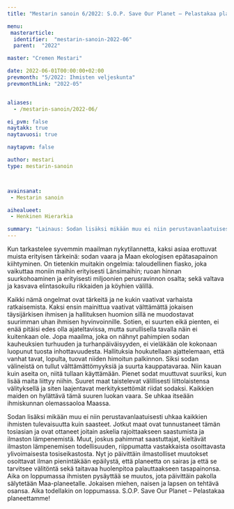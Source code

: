 ```yaml
---
title: "Mestarin sanoin 6/2022: S.O.P. Save Our Planet – Pelastakaa planeettamme!"

menu:
 masterarticle:
  identifier:  "mestarin-sanoin-2022-06"
  parent:  "2022"

master: "Cremen Mestari"

date: 2022-06-01T00:00:00+02:00
prevmonth: "5/2022: Ihmisten veljeskunta"
prevmonthLink: "2022-05"


aliases:
  - /mestarin-sanoin/2022-06/

ei_pvm: false
naytakk: true
naytavuosi: true

naytapvm: false

author: mestari
type: mestarin-sanoin



avainsanat:
 - Mestarin sanoin

aihealueet:
 - Henkinen Hierarkia

summary: "Lainaus: Sodan lisäksi mikään muu ei niin perustavanlaatuisesti uhkaa kaikkien ihmisten tulevaisuutta kuin saasteet. Jotkut maat ovat tunnustaneet tämän tosiasian ja ovat ottaneet joitain askelia rajoittaakseen saastumista ja ilmaston lämpenemistä. Muut, joskus pahimmat saastuttajat, kieltävät ilmaston lämpenemisen todellisuuden, riippumatta vastakkaista osoittavasta ylivoimaisesta tosiseikastosta."
---
```

Kun tarkastelee syvemmin maailman nykytilannetta, kaksi asiaa erottuvat muista erityisen tärkeinä: sodan vaara ja Maan ekologisen epätasapainon kiihtyminen. On tietenkin muitakin ongelmia: taloudellinen fiasko, joka vaikuttaa moniin maihin erityisesti Länsimaihin; ruoan hinnan suurkohoaminen ja erityisesti miljoonien perusravinnon osalta; sekä valtava ja kasvava elintasokuilu rikkaiden ja köyhien välillä.

Kaikki nämä ongelmat ovat tärkeitä ja ne kukin vaativat varhaista ratkaisemista. Kaksi ensin mainittua vaativat välttämättä jokaisen täysijärkisen ihmisen ja hallituksen huomion sillä ne muodostavat suurimman uhan ihmisen hyvinvoinnille. Sotien, ei suurten eikä pienten, ei enää pitäisi edes olla ajateltavissa, mutta surullisella tavalla näin ei kuitenkaan ole. Jopa maailma, joka on nähnyt pahimpien sodan kauheuksien turhuuden ja turhanpäiväisyyden, ei vieläkään ole kokonaan luopunut tuosta inhottavuudesta. Hallituksia houkutellaan ajattelemaan, että vanhat tavat, lopulta, tuovat niiden himoitun palkinnon. Siksi sodan välineistä on tullut välttämättömyyksiä ja suurta kauppatavaraa. Niin kauan kuin aseita on, niitä tullaan käyttämään. Pienet sodat muuttuvat suuriksi, kun lisää maita liittyy niihin. Suuret maat taistelevat välillisesti liittolaistensa välityksellä ja siten laajentavat merkityksettömät riidat sodaksi. Kaikkien maiden on hylättävä tämä suuren luokan vaara. Se uhkaa itseään ihmiskunnan olemassaoloa Maassa.

Sodan lisäksi mikään muu ei niin perustavanlaatuisesti uhkaa kaikkien ihmisten tulevaisuutta kuin saasteet. Jotkut maat ovat tunnustaneet tämän tosiasian ja ovat ottaneet joitain askelia rajoittaakseen saastumista ja ilmaston lämpenemistä. Muut, joskus pahimmat saastuttajat, kieltävät ilmaston lämpenemisen todellisuuden, riippumatta vastakkaista osoittavasta ylivoimaisesta tosiseikastosta. Nyt jo päivittäin ilmastolliset muutokset osoittavat ilman pienintäkään epäilystä, että planeetta on sairas ja että se tarvitsee välitöntä sekä taitavaa huolenpitoa palauttaakseen tasapainonsa. Aika on loppumassa ihmisten pysäyttää se muutos, jota päivittäin pakolla sälytetään Maa-planeetalle. Jokaisen miehen, naisen ja lapsen on tehtävä osansa. Aika todellakin on loppumassa. S.O.P. Save Our Planet – Pelastakaa planeettamme!